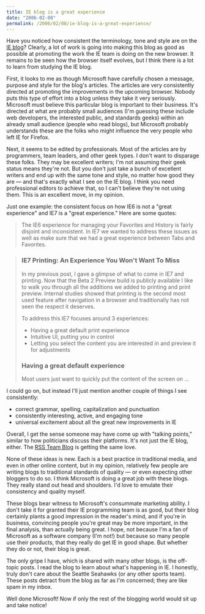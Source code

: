 ```yaml
---
title: IE blog is a great experience
date: "2006-02-08"
permalink: /2006/02/08/ie-blog-is-a-great-experience/
---
```

Have you noticed how consistent the terminology, tone and style are on the [IE blog][1]? Clearly, a lot of work is going into making this blog as good as possible at promoting the work the IE team is doing on the new browser. It remains to be seen how the browser itself evolves, but I think there is a lot to learn from studying the IE blog.

First, it looks to me as though Microsoft have carefully chosen a message, purpose and style for the blog's articles. The articles are very consistently directed at promoting the improvements in the upcoming browser. Nobody puts this type of effort into a blog unless they take it very seriously. Microsoft must believe this particular blog is important to their business. It's directed at what are probably small audiences (I'm guessing these include web developers, the interested public, and standards geeks) within an already small audience (people who read blogs), but Microsoft probably understands these are the folks who might influence the very people who left IE for Firefox.

Next, it seems to be edited by professionals. Most of the articles are by programmers, team leaders, and other geek types. I don't want to disparage these folks. They may be excellent writers; I'm not assuming their geek status means they're not. But you don't just take a bunch of excellent writers and end up with the same tone and style, no matter how good they are &#8212; and that's exactly what I see on the IE blog. I think you need professional editors to achieve that, so I can't believe they're not using them. This is an excellent move, in my opinion.

Just one example: the consistent focus on how IE6 is not a "great experience" and IE7 is a "great experience." Here are some quotes:

<blockquote cite="http://blogs.msdn.com/ie/archive/2006/02/06/525992.aspx">
  <p>
    The IE6 experience for managing your Favorites and History is fairly disjoint and inconsistent. In IE7 we wanted to address these issues as well as make sure that we had a great experience between Tabs and Favorites.
  </p>
</blockquote>

> ### IE7 Printing: An Experience You Won't Want To Miss
> 
> In my previous post, I gave a glimpse of what to come in IE7 and printing. Now that the Beta 2 Preview build is publicly available I like to walk you through all the additions we added to printing and print preview. Internal studies showed that printing is the second most used feature after navigation in a browser and traditionally has not seen the respect it deserves.
> 
> To address this IE7 focuses around 3 experiences:
> 
> *   Having a great default print experience
> *   Intuitive UI, putting you in control
> *   Letting you select the content you are interested in and preview it for adjustments 
> 
> ### Having a great default experience
> 
> Most users just want to quickly put the content of the screen on &#8230; 

I could go on, but instead I'll just mention another couple of things I see consistently:

*   correct grammar, spelling, capitalization and punctuation
*   consistently interesting, active, and engaging tone
*   universal excitement about all the great new improvements in IE

Overall, I get the sense someone may have come up with "talking points," similar to how politicians discuss their platforms. It's not just the IE blog, either. The [RSS Team Blog][2] is getting the same love.

None of these ideas is new. Each is a best practice in traditional media, and even in other online content, but in my opinion, relatively few people are writing blogs to traditional standards of quality &#8212; or even expecting other bloggers to do so. I think Microsoft is doing a great job with these blogs. They really stand out head and shoulders. I'd love to emulate their consistency and quality myself.

These blogs bear witness to Microsoft's consummate marketing ability. I don't take it for granted their IE programming team is as good, but their blog certainly plants a good impression in the reader's mind, and if you're in business, convincing people you're great may be more important, in the final analysis, than actually being great. I hope, not because I'm a fan of Microsoft as a software company (I'm not!) but because so many people use their products, that they really do get IE in good shape. But whether they do or not, their blog is great.

The only gripe I have, which is shared with many other blogs, is the off-topic posts. I read the blog to learn about what's happening in IE. I honestly, truly don't care about the Seattle Seahawks (or any other sports team). These posts detract from the blog as far as I'm concerned; they are like spam in my inbox.

Well done Microsoft! Now if only the rest of the blogging world would sit up and take notice!

 [1]: http://blogs.msdn.com/ie/
 [2]: http://blogs.msdn.com/rssteam/archive/2005/10/08/478505.aspx
